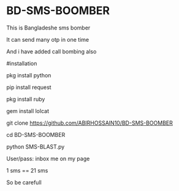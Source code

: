 # BD-SMS-BOOMBER

This is Bangladeshe sms bomber 

It can send many otp in one time

And i have added call bombing also


#installation

pkg install python

pip install request

pkg install ruby 

gem install lolcat

git clone https://github.com/ABIRHOSSAIN10/BD-SMS-BOOMBER

cd BD-SMS-BOOMBER

python SMS-BLAST.py

User/pass: inbox me on my page


1 sms == 21 sms

So be carefull
